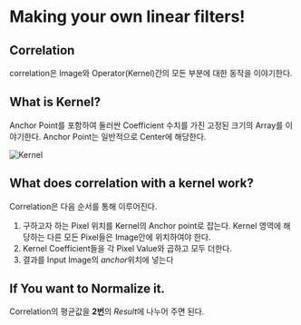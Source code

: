 # Making your own linear filters!

## Correlation
correlation은 Image와 Operator(Kernel)간의 모든 부분에 대한 동작을 이야기한다.   

## What is Kernel?
Anchor Point를 포함하여 둘러싼 Coefficient 수치를 가진 고정된 크기의 Array를 이야기한다. Anchor Point는 일반적으로 Center에 해당한다.   

![Kernel](https://docs.opencv.org/3.4/filter_2d_tutorial_kernel_theory.png)    

## What does correlation with a kernel work?

Correlation은 다음 순서를 통해 이루어진다.

1. 구하고자 하는 Pixel 위치를 Kernel의 Anchor point로 잡는다. Kernel 영역에 해당하는 다른 모든 Pixel들은 Image안에 위치하여야 한다.
2. Kernel Coefficient들을 각 Pixel Value와 곱하고 모두 더한다.
3. 결과를 Input Image의 *anchor*위치에 넣는다

## If You want to Normalize it.

Correlation의 평균값을 **2번**의 *Result*에 나누어 주면 된다.


